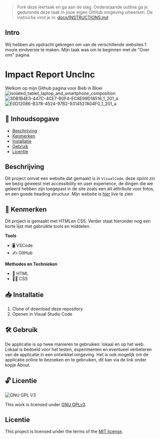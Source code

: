 > _Fork_ deze leertaak en ga aan de slag. Onderstaande outline ga je gedurende deze taak in jouw eigen GitHub omgeving uitwerken. De instructie vind je in: [docs/INSTRUCTIONS.md](docs/INSTRUCTIONS.md)


## Intro
Wij hebben als opdracht gekregen om van de verschillende websites 1 mooie eindversie te maken. Mijn taak was om te beginnen met de "Over ons" pagina.
 
# Impact Report UncInc
Welkom op mijn Github pagina voor Bieb in Bloei
![isolated_tablet_laptop_and_smartphone_composition](https://github.com/user-attachments/assets/efe4770f-5ade-47b8-89c3-373486ad180b)
![3DB1B4E3-447C-4CE7-B0F4-EC8E99D18516_1_201_a](https://github.com/user-attachments/assets/169f8db2-2f78-40ae-bd5c-804497668171)
![E0D12086-B378-4524-97B2-9314527A04F0_1_201_a](https://github.com/user-attachments/assets/3470a73e-db8b-44fe-9619-995802165cdc)

 

## 📖 Inhoudsopgave
 
  * [Beschrijving](#beschrijving)
  * [Kenmerken](#kenmerken)
  * [Installatie](#installatie)
  * [Gebruik](#gebruik)
  * [Licentie](#licentie)
 
 
## Beschrijving
<!-- In de Beschrijving staat hoe je project er uit ziet, hoe het werkt en wat je er mee kan. -->
Dit project omvat een website dat gemaakt is in `VisualCode`.
deze sprint zin we bezig geweest met accessibility en user experience, de dingen die we geleerd hebben zijn toegepast in de site zoals een alt atttribute voor fotos, en een goede heading structuur.
Mijn website is [hier](https://anouarab2.github.io/Bieb-in-Bloei/) live te zien
 
## 💎 Kenmerken
 
Dit project is gemaakt met HTMLen CSS. Verder staat hieronder nog een korte lijst met gebruikte tools en middelen.
 
**Tools**
 
- 🖥️ VSCode
- ✍️ GitHub
 
**Methodes en Technieken**
 
- 🚀 HTML
- 💅🏼 CSS
 
## 📥 Installatie
 
1. Clone of download deze repository
2. Openen in Visual Studio Code
 
## 🛠️ Gebruik
 
De applicatie is op twee manieren te gebruiken: lokaal en op het web. Lokaal is bedoeld voor het testen, experimenten en eventueel verbeteren van de applicatie in een ontwikkel omgeving. Het is ook mogelijk om de applicatie online te bezoeken en te gebruiken, dit kan via de link onder kopje About.
 
## 🔓 Licentie
 
![GNU GPL V3](https://www.gnu.org/graphics/gplv3-127x51.png)
 
This work is licensed under [GNU GPLv3](./LICENSE).

## Licentie
This project is licensed under the terms of the [MIT license](./LICENSE).
